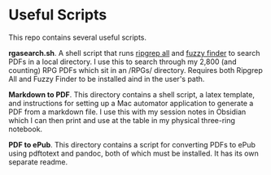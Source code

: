 # Useful Scripts

This repo contains several useful scripts.

**rgasearch.sh**. A shell script that runs [ripgrep all](https://github.com/phiresky/ripgrep-all) and [fuzzy finder](https://github.com/junegunn/fzf) to search PDFs in a local directory. I use this to search through my 2,800 (and counting) RPG PDFs which sit in an /RPGs/ directory. Requires both Ripgrep All and Fuzzy Finder to be installed aind in the user's path.

**Markdown to PDF**. This directory contains a shell script, a latex template, and instructions for setting up a Mac automator application to generate a PDF from a markdown file. I use this with my session notes in Obsidian which I can then print and use at the table in my physical three-ring notebook.

**PDF to ePub**. This directory contains a script for converting PDFs to ePub using pdftotext and pandoc, both of which must be installed. It has its own separate readme.

